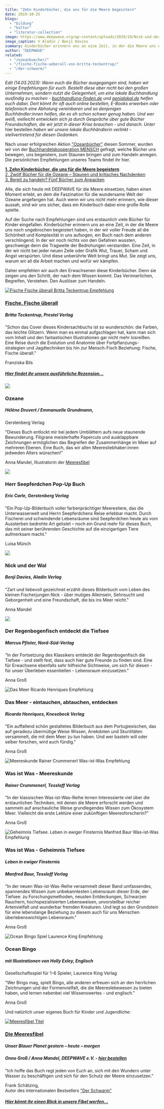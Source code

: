 ```yaml
---
title: "Zehn Kinderbücher, die uns für die Meere begeistern"
date: 2019-10-25
blogs: 
  - "bildung"
  - "kultur"
  - "literatur-collection"
image: https://www.deepwave.org/wp-content/uploads/2019/10/Nick-und-der-Wal_Benji_Daves_Empfehlung.jpg
image_caption: © Aladin / Benji Davies
summary: Kinderbücher erinnern uns an eine Zeit, in der die Meere uns noch ungebrochen begeistert haben, in der wir voller Freude all die Schönheit und Komplexität in uns aufsogen, ein Buch nach dem anderen …
author: "DEEPWAVE"
related: 
  - "/ozeanbuecher/"
  - "/fische-fische-ueberall-von-britta-teckentrup/"
  - "/der-schwarm/"
---
```


_Edit (14.03.2023): Wenn euch die Bücher ausgegangen sind, haben wir einige Empfehlungen für euch. Bestellt diese aber nicht bei den großen Unternehmen, sondern nutzt die Gelegenheit, um eine lokale Buchhandlung ausfindig zu machen - [buchhandlung-finden.de](https://www.buchhandlung-finden.de/) und [genialokal.de](https://www.genialokal.de/) helfen euch dabei. Dort könnt ihr oft auch online bestellen, E-Books erwerben oder telefonisch eine Abholung vereinbaren und so denjenigen Buchhändler:innen helfen, die es eh schon schwer genug haben. Und wer weiß, vielleicht entwickeln sich ja durch Gespräche über gute Bücher Freundschaften, die wir jetzt in dieser Krise brauchen - und danach. Unter_ hier bestellen _haben wir unsere lokale Buchhändlerin verlinkt - stellvertretend für diesen Gedanken._

Nach unser erfolgreichen Aktion ["Ozeanbücher"](https://www.deepwave.org/ozeanbuecher/) diesen Sommer, wurden wir von der [Buchhandelskooperation MENSCH](http://www.mensch-buchhandlungen.de/) gefragt, welche Bücher uns bewegen, uns begeistern, zum Staunen bringen und zum Handeln anregen. Die persönlichen Empfehlungen unseres Teams findet ihr hier.

**[1\. Zehn Kinderbücher, die uns für die Meere begeistern](https://www.deepwave.org/blogs/kultur/#post-20805677)**  
[2\. Zwölf Bücher für die Ozeane – Staunen und kritisches Nachdenken](https://www.deepwave.org/blogs/kultur/#post-20805700)  
[3\. Bereit zu handeln? Fünf Bücher zum Anpacken](https://www.deepwave.org/blogs/kultur/#post-20805722)

Alle, die sich heute mit DEEPWAVE für die Meere einsetzen, haben einen Moment erlebt, an dem die Faszination für die wundersame Welt der Ozeane angefangen hat. Auch wenn wir uns nicht mehr erinnern, wie dieser aussah, sind wir uns sicher, dass ein Kinderbuch dabei eine große Rolle spielte.

Auf der Suche nach Empfehlungen sind uns erstaunlich viele Bücher für Kinder eingefallen. Kinderbücher erinnern uns an eine Zeit, in der die Meere uns noch ungebrochen begeistert haben, in der wir voller Freude all die Schönheit und Komplexität in uns aufsogen, ein Buch nach dem anderen verschlingend. In der wir noch nichts von den Gefahren wussten, geschweige denn die Tragweite der Bedrohungen verstanden. Eine Zeit, in der wir nicht bei jeder neuen Zeile oder Grafik Wut, Trauer, Scham und Angst verspürten. Und diese unberührte Welt bringt uns Mut. Sie zeigt uns, warum wir all die Arbeit machen und wofür wir kämpfen.

Daher empfehlen wir auch den Erwachsenen diese Kinderbücher. Denn sie zeigen uns den Schritt, der nach dem Wissen kommt. Das Verinnerlichen, Begreifen, Verstehen. Den Auslöser zum Handeln.

[![Fische Fische überall Britta Teckentrup Empfehlung](http://res.cloudinary.com/deepwave-org/image/upload/v1747245222/deepwave.org/Fische_Fische_überall_Britta_Teckentrup_Empfehlung.jpg)](/fische-fische-ueberall-von-britta-teckentrup/)


### [Fische, Fische überall](https://www.deepwave.org/fische-fische-ueberall-von-britta-teckentrup/)

##### Britta Teckentrup, Prestel Verlag

"Schon das Cover dieses Kindersachbuchs ist so wunderschön: die Farben, das leichte Glitzern. Wenn man es einmal aufgschlagen hat, kann man sich vom Inhalt und den fantastischen Illustrationen gar nicht mehr losreißen. Eine Reise durch die Evolution und Anatomie über Fortpflanzungs-strategien und Jagdtechniken bis hin zur Mensch-Fisch Beziehung: Fische, Fische überall."

Franziska Bils

##### [Hier findet ihr unsere ausführliche Rezension...](https://www.deepwave.org/fische-fische-ueberall-von-britta-teckentrup/)

![](http://res.cloudinary.com/deepwave-org/image/upload/v1747265866/deepwave.org/Ozeane_H%C3%A9l%C3%A8ne_Druvert_Empfehlung.jpg)

### Ozeane

##### Hélène Druvert / Emmanuelle Grundmann,  
Gerstenberg Verlag

"Dieses Buch entlockt mir bei jedem Umblättern aufs neue staunende Bewunderung. Filigrane meisterhafte Papercuts und ausklappbare Zeichnungen ermöglichen das Begreifen der Zusammenhänge im Meer auf mehreren Ebenen. Eine Buch, das wir allen Meeresliebhaber:innen jedweden Alters wünschen!"

Anna Mandel, Illustratorin der [Meeresfibel](https://www.deepwave.org/projekte/schulkampagne-meeresfibel/)

![](http://res.cloudinary.com/deepwave-org/image/upload/v1747265868/deepwave.org/Herr-Seepferdchen-PopUp_Eric_Carle_Empfehlung.jpg)

### Herr Seepferdchen Pop-Up Buch

##### Eric Carle, Gerstenberg Verlag​

"Ein Pop-Up-Bilderbuch voller farbenprächtiger Meerestiere, das die Unterwasserwelt und Herrn Seepferdchens Reise erlebbar macht. Durch Fischerei und schwindende Lebensräume sind Seepferdchen heute als vom Aussterben bedrohte Art gelistet – noch ein Grund mehr für dieses Buch, das mit seiner berührenden Geschichte auf die einzigartigen Tiere aufmerksam macht."

Luisa Münch

![](http://res.cloudinary.com/deepwave-org/image/upload/v1747265871/deepwave.org/Nick-und-der-Wal_Benji_Daves_Empfehlung.jpg)

### Nick und der Wal

##### Benji Davies, Aladin Verlag​

"Zart und liebevoll gezeichnet erzählt dieses Bilderbuch vom Leben des kleinen Fischerjungen Nick - über mutiges Alleinsein, Sehnsucht und Geborgenheit und eine Freundschaft, die bis ins Meer reicht."

Anna Mandel

![](http://res.cloudinary.com/deepwave-org/image/upload/v1747265873/deepwave.org/Der_Regenbogenfisch_entdeckt_die_Tiefsee_Empfehlung.jpg)

### Der Regenbogenfisch entdeckt die Tiefsee

##### Marcus Pfister, Nord-Süd-Verlag

"In der Fortsetzung des Klassikers entdeckt der Regenbogenfisch die Tiefsee - und stellt fest, dass auch hier gute Freunde zu finden sind. Eine für Erwachsene ebenfalls sehr hilfreiche Sichtweise, um sich für diesen - für unser Überleben essentiellen - Lebensraum einzusetzen."

Anna Groß

![Das Meer Ricardo Henriques Empfehlung](http://res.cloudinary.com/deepwave-org/image/upload/v1747245222/deepwave.org/Das_Meer_Ricardo_Henriques_Empfehlung.jpg)


### Das Meer - eintauchen, abtauchen, entdecken

##### Ricardo Henriques, Knesebeck Verlag

"Ein auffallend schön gestaltetes Bilderbuch aus dem Portugiesischen, das auf geradezu übermütige Weise Wissen, Anekdoten und Skurilitäten versammelt, die mit dem Meer zu tun haben. Und wer basteln will oder selber forschen, wird auch fündig."

Anna Groß

![Meereskunde Rainer Crummenerl Was-ist-Was Empfehlung](http://res.cloudinary.com/deepwave-org/image/upload/v1747245222/deepwave.org/Meereskunde_Rainer_Crummenerl_Was-ist-Was_Empfehlung.jpg)

### Was ist Was - Meereskunde

##### Rainer Crummenerl, Tessloff Verlag

"In der klassischen Was-ist-Was-Reihe lernen Interessierte viel über die erstaunlichen Techniken, mit denen die Meere erforscht werden und sammeln auf anschauliche Weise grundlegendes Wissen zum Ökosystem Meer. Vielleicht die erste Lektüre einer zukünftigen Meeresforscherin?"

Anna Groß


![Geheimnis Tiefsee. Leben in ewiger Finsternis Manfred Baur Was-ist-Was Empfehlung](http://res.cloudinary.com/deepwave-org/image/upload/v1747245222/deepwave.org/Geheimnis-Tiefsee.-Leben-in-ewiger-Finsternis_Manfred_Baur_Was-ist-Was_Empfehlung.jpg)

### Was ist Was - Geheimnis Tiefsee

##### Leben in ewiger Finsternis

##### Manfred Baur, Tessloff Verlag

"In der neuen Was-ist-Was-Reihe versammelt dieser Band umfassendes, spannendes Wissen zum unbekanntesten Lebensraum dieser Erde, der Tiefsee: zu Forschungsmethoden, neusten Entdeckungen, Schwarzen Rauchern, hochspezialisierten Lebensweisen, unvorstellbar reicher Artenvielfalt und wunderbar fremden Kreaturen. Und legt so den Grundstein für eine lebenslange Beziehung zu diesem auch für uns Menschen überlebenswichtigen Lebensraum."

Anna Groß

![Ocean Bingo Spiel Laurence King Empfehlung](http://res.cloudinary.com/deepwave-org/image/upload/v1747245222/deepwave.org/Ocean_Bingo_Spiel_Laurence_King_Empfehlung.jpg)

### Ocean Bingo

##### mit Illustrationen von Holly Exley, Englisch  
Gesellschaftsspiel für 1-6 Spieler, Laurence King Verlag

"Wer Bingo mag, spielt Bingo, alle anderen erfreuen sich an den herrlichen Zeichnungen und der Formenvielfalt, die die Meereslebewesen zu bieten haben, und lernen nebenbei viel Wissenswertes - und englisch."

Anna Groß

Und natürlich unser eigenes Buch für Kinder und Jugendliche:

[![Meeresfibel Titel](http://res.cloudinary.com/deepwave-org/image/upload/v1747245222/deepwave.org/meeresfibel_titel.jpg)](/projekte/schulkampagne-meeresfibel/)

### [Die Meeresfibel](https://www.deepwave.org/projekte/schulkampagne-meeresfibel/)

##### Unser Blauer Planet gestern – heute – morgen

##### Onno Groß / Anna Mandel, DEEPWAVE e.V. - [hier bestellen](https://www.deepwave.org/impressum/kontakt/)

"Ich hoffe das Buch regt jeden von Euch an, sich mit den Wundern unter Wasser zu beschäftigen und sich für den Schutz der Meere einzusetzen."

Frank Schätzing,  
Autor des internationalen Bestsellers ["Der Schwarm"](https://www.deepwave.org/der-schwarm/)

##### [Hier könnt ihr einen Blick in unsere Fibel werfen...](https://www.deepwave.org/projekte/schulkampagne-meeresfibel/) 

